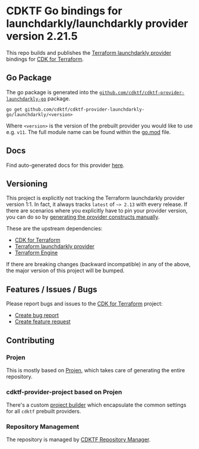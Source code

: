 # CDKTF Go bindings for launchdarkly/launchdarkly provider version 2.21.5

This repo builds and publishes the [Terraform launchdarkly provider](https://registry.terraform.io/providers/launchdarkly/launchdarkly/2.21.5/docs) bindings for [CDK for Terraform](https://cdk.tf).

## Go Package

The go package is generated into the [`github.com/cdktf/cdktf-provider-launchdarkly-go`](https://github.com/cdktf/cdktf-provider-launchdarkly-go) package.

`go get github.com/cdktf/cdktf-provider-launchdarkly-go/launchdarkly/<version>`

Where `<version>` is the version of the prebuilt provider you would like to use e.g. `v11`. The full module name can be found
within the [go.mod](https://github.com/cdktf/cdktf-provider-launchdarkly-go/blob/main/launchdarkly/go.mod#L1) file.

## Docs

Find auto-generated docs for this provider [here](https://github.com/cdktf/cdktf-provider-launchdarkly/blob/main/docs/API.go.md).


## Versioning

This project is explicitly not tracking the Terraform launchdarkly provider version 1:1. In fact, it always tracks `latest` of `~> 2.13` with every release. If there are scenarios where you explicitly have to pin your provider version, you can do so by [generating the provider constructs manually](https://cdk.tf/imports).

These are the upstream dependencies:

* [CDK for Terraform](https://cdk.tf)
* [Terraform launchdarkly provider](https://registry.terraform.io/providers/launchdarkly/launchdarkly/2.21.5)
* [Terraform Engine](https://terraform.io)

If there are breaking changes (backward incompatible) in any of the above, the major version of this project will be bumped.

## Features / Issues / Bugs

Please report bugs and issues to the [CDK for Terraform](https://cdk.tf) project:

* [Create bug report](https://cdk.tf/bug)
* [Create feature request](https://cdk.tf/feature)

## Contributing

### Projen

This is mostly based on [Projen](https://github.com/projen/projen), which takes care of generating the entire repository.

### cdktf-provider-project based on Projen

There's a custom [project builder](https://github.com/cdktf/cdktf-provider-project) which encapsulate the common settings for all `cdktf` prebuilt providers.


### Repository Management

The repository is managed by [CDKTF Repository Manager](https://github.com/cdktf/cdktf-repository-manager/).
